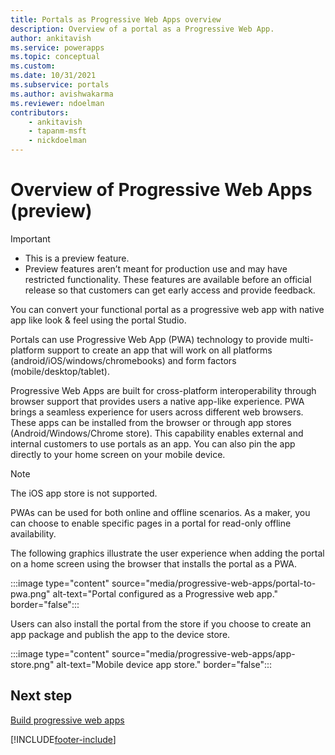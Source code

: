 ```yaml
---
title: Portals as Progressive Web Apps overview
description: Overview of a portal as a Progressive Web App.
author: ankitavish
ms.service: powerapps
ms.topic: conceptual
ms.custom: 
ms.date: 10/31/2021
ms.subservice: portals
ms.author: avishwakarma
ms.reviewer: ndoelman
contributors:
    - ankitavish
    - tapanm-msft
    - nickdoelman
---
```


# Overview of Progressive Web Apps (preview)

> [!Important]
> - This is a preview feature.
> - Preview features aren’t meant for production use and may have restricted functionality. These features are available before an official release so that customers can get early access and provide feedback.

You can convert your functional portal as a progressive web app with native app like look & feel using the portal Studio.​

Portals can use Progressive Web App (PWA) technology to provide multi-platform support to create an app that will work on all platforms (android/iOS/windows/chromebooks) and form factors (mobile/desktop/tablet).

Progressive Web Apps are built for cross-platform interoperability through browser support that provides users a native app-like experience. PWA brings a seamless experience for users across different web browsers. These apps can be installed from the browser or through app stores (Android/Windows/Chrome store). This capability enables external and internal customers to use portals as an app. You can also pin the app directly to your home screen on your mobile device.

> [!Note]
> The iOS app store is not supported.

PWAs can be used for both online and offline scenarios. As a maker, you can choose to enable specific pages in a portal for read-only offline availability.

The following graphics illustrate the user experience when adding the portal on a home screen using the browser that installs the portal as a PWA.

:::image type="content" source="media/progressive-web-apps/portal-to-pwa.png" alt-text="Portal configured as a Progressive web app." border="false":::

Users can also install the portal from the store if you choose to create an app package and publish the app to the device store.

:::image type="content" source="media/progressive-web-apps/app-store.png" alt-text="Mobile device app store." border="false":::

## Next step

[Build progressive web apps](build-progressive-web-apps.md)

[!INCLUDE[footer-include](../../includes/footer-banner.md)]
